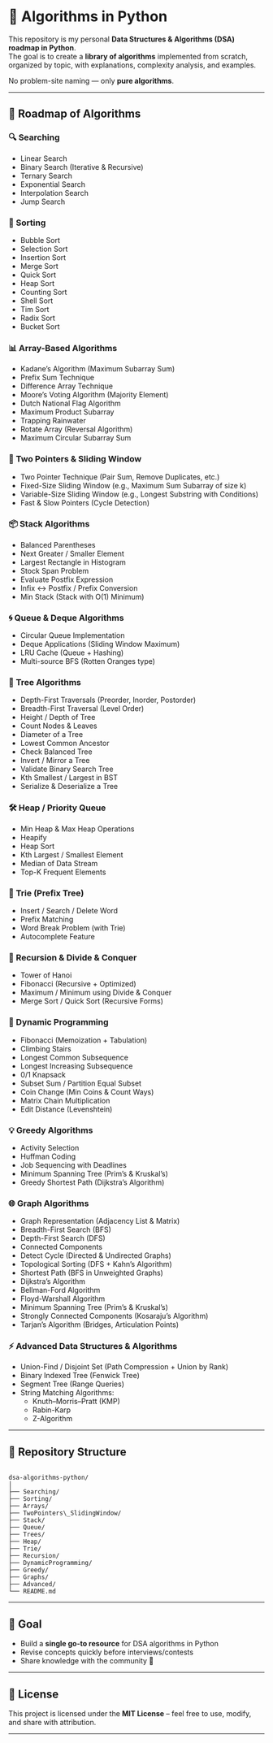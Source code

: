 # 📘 Algorithms in Python

This repository is my personal **Data Structures & Algorithms (DSA) roadmap in Python**.  
The goal is to create a **library of algorithms** implemented from scratch,  
organized by topic, with explanations, complexity analysis, and examples.

No problem-site naming — only **pure algorithms**.

---

## 🚀 Roadmap of Algorithms

### 🔍 Searching
- Linear Search
- Binary Search (Iterative & Recursive)
- Ternary Search
- Exponential Search
- Interpolation Search
- Jump Search

### 🔢 Sorting
- Bubble Sort
- Selection Sort
- Insertion Sort
- Merge Sort
- Quick Sort
- Heap Sort
- Counting Sort
- Shell Sort
- Tim Sort
- Radix Sort
- Bucket Sort

### 📊 Array-Based Algorithms
- Kadane’s Algorithm (Maximum Subarray Sum)
- Prefix Sum Technique
- Difference Array Technique
- Moore’s Voting Algorithm (Majority Element)
- Dutch National Flag Algorithm
- Maximum Product Subarray
- Trapping Rainwater
- Rotate Array (Reversal Algorithm)
- Maximum Circular Subarray Sum

### 🎯 Two Pointers & Sliding Window
- Two Pointer Technique (Pair Sum, Remove Duplicates, etc.)
- Fixed-Size Sliding Window (e.g., Maximum Sum Subarray of size k)
- Variable-Size Sliding Window (e.g., Longest Substring with Conditions)
- Fast & Slow Pointers (Cycle Detection)

### 📦 Stack Algorithms
- Balanced Parentheses
- Next Greater / Smaller Element
- Largest Rectangle in Histogram
- Stock Span Problem
- Evaluate Postfix Expression
- Infix ↔ Postfix / Prefix Conversion
- Min Stack (Stack with O(1) Minimum)

### 🌀 Queue & Deque Algorithms
- Circular Queue Implementation
- Deque Applications (Sliding Window Maximum)
- LRU Cache (Queue + Hashing)
- Multi-source BFS (Rotten Oranges type)

### 🌳 Tree Algorithms
- Depth-First Traversals (Preorder, Inorder, Postorder)
- Breadth-First Traversal (Level Order)
- Height / Depth of Tree
- Count Nodes & Leaves
- Diameter of a Tree
- Lowest Common Ancestor
- Check Balanced Tree
- Invert / Mirror a Tree
- Validate Binary Search Tree
- Kth Smallest / Largest in BST
- Serialize & Deserialize a Tree

### 🛠️ Heap / Priority Queue
- Min Heap & Max Heap Operations
- Heapify
- Heap Sort
- Kth Largest / Smallest Element
- Median of Data Stream
- Top-K Frequent Elements

### 📖 Trie (Prefix Tree)
- Insert / Search / Delete Word
- Prefix Matching
- Word Break Problem (with Trie)
- Autocomplete Feature

### 🔁 Recursion & Divide & Conquer
- Tower of Hanoi
- Fibonacci (Recursive + Optimized)
- Maximum / Minimum using Divide & Conquer
- Merge Sort / Quick Sort (Recursive Forms)

### 🧮 Dynamic Programming
- Fibonacci (Memoization + Tabulation)
- Climbing Stairs
- Longest Common Subsequence
- Longest Increasing Subsequence
- 0/1 Knapsack
- Subset Sum / Partition Equal Subset
- Coin Change (Min Coins & Count Ways)
- Matrix Chain Multiplication
- Edit Distance (Levenshtein)

### 💡 Greedy Algorithms
- Activity Selection
- Huffman Coding
- Job Sequencing with Deadlines
- Minimum Spanning Tree (Prim’s & Kruskal’s)
- Greedy Shortest Path (Dijkstra’s Algorithm)

### 🌐 Graph Algorithms
- Graph Representation (Adjacency List & Matrix)
- Breadth-First Search (BFS)
- Depth-First Search (DFS)
- Connected Components
- Detect Cycle (Directed & Undirected Graphs)
- Topological Sorting (DFS + Kahn’s Algorithm)
- Shortest Path (BFS in Unweighted Graphs)
- Dijkstra’s Algorithm
- Bellman-Ford Algorithm
- Floyd-Warshall Algorithm
- Minimum Spanning Tree (Prim’s & Kruskal’s)
- Strongly Connected Components (Kosaraju’s Algorithm)
- Tarjan’s Algorithm (Bridges, Articulation Points)

### ⚡ Advanced Data Structures & Algorithms
- Union-Find / Disjoint Set (Path Compression + Union by Rank)
- Binary Indexed Tree (Fenwick Tree)
- Segment Tree (Range Queries)
- String Matching Algorithms:
  - Knuth–Morris–Pratt (KMP)
  - Rabin-Karp
  - Z-Algorithm

---

## 📂 Repository Structure

```

dsa-algorithms-python/
│
├── Searching/
├── Sorting/
├── Arrays/
├── TwoPointers\_SlidingWindow/
├── Stack/
├── Queue/
├── Trees/
├── Heap/
├── Trie/
├── Recursion/
├── DynamicProgramming/
├── Greedy/
├── Graphs/
├── Advanced/
└── README.md

```

---

## 📌 Goal
- Build a **single go-to resource** for DSA algorithms in Python
- Revise concepts quickly before interviews/contests
- Share knowledge with the community 🚀

---

## 📜 License
This project is licensed under the **MIT License** – feel free to use, modify, and share with attribution.

---
